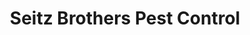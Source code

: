 ---
title: "Seitz Brothers Pest Control"
url: /tamaqua/seitz-brothers-pest-control/
shop: Allgemein
---